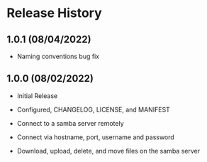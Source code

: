 # Release History

## 1.0.1 (08/04/2022)

- Naming conventions bug fix

## 1.0.0 (08/02/2022)

- Initial Release

- Configured, CHANGELOG, LICENSE, and MANIFEST

- Connect to a samba server remotely

- Connect via hostname, port, username and password

- Download, upload, delete, and move files on the samba server

